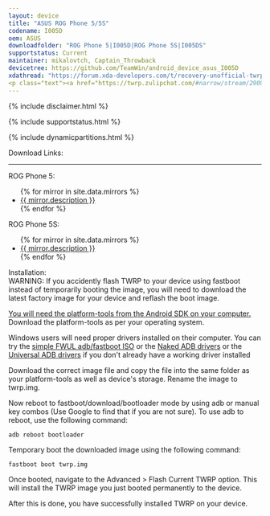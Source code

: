```yaml
---
layout: device
title: "ASUS ROG Phone 5/5S"
codename: I005D
oem: ASUS
downloadfolder: "ROG Phone 5|I005D|ROG Phone 5S|I005DS"
supportstatus: Current
maintainer: mikalovtch, Captain_Throwback
devicetree: https://github.com/TeamWin/android_device_asus_I005D
xdathread: "https://forum.xda-developers.com/t/recovery-unofficial-twrp-for-asus-rog-phone-5-rog-phone-5s.4333661/"
<p class="text"><a href="https://twrp.zulipchat.com/#narrow/stream/290973-support-device/topic/ASUS.20ROG.20Phone.205.2F5S">Support topic on Zulip</a></p>
---
```



{% include disclaimer.html %}


{% include supportstatus.html %}


{% include dynamicpartitions.html %}


<div class='page-heading' id='download'>Download Links:</div>
<hr />
<p class="text">ROG Phone 5:</p>
<ul>
{% for mirror in site.data.mirrors %}
  <li>
    <a href="{{ mirror.baseurl }}I005D">
      {{ mirror.description }}
    </a>
  </li>
{% endfor %}
</ul>
<p class="text">ROG Phone 5S:</p>
<ul>
{% for mirror in site.data.mirrors %}
  <li>
    <a href="{{ mirror.baseurl }}I005DS">
      {{ mirror.description }}
    </a>
  </li>
{% endfor %}
</ul>


<div class='page-heading'>Installation:</div>
WARNING: If you accidently flash TWRP to your device using fastboot instead of temporarily booting the image, you will need to download the latest factory image for your device and reflash the boot image.

<p class="text"><a href="https://developer.android.com/studio/releases/platform-tools">You will need the platform-tools from the Android SDK on your computer.</a> Download the platform-tools as per your operating system.</p>

Windows users will need proper drivers installed on their computer. You can try the <a href="https://forum.xda-developers.com/android/software-hacking/live-iso-adb-fastboot-driver-issues-t3526755" target=_blank>simple FWUL adb/fastboot ISO</a> or the <a href="http://www.xda-developers.com/universal-naked-driver-solves-your-adb-driver-problems-on-windows/">Naked ADB drivers</a> or the <a href="https://adb.clockworkmod.com/">Universal ADB drivers</a> if you don't already have a working driver installed

Download the correct image file and copy the file into the same folder as your platform-tools as well as device's storage. Rename the image to twrp.img.

Now reboot to fastboot/download/bootloader mode by using adb or manual key combos (Use Google to find that if you are not sure). To use adb to reboot, use the following command:

<code>adb reboot bootloader</code>

Temporary boot the downloaded image using the following command:

<code>fastboot boot twrp.img</code>

Once booted, navigate to the Advanced > Flash Current TWRP option. This will install the TWRP image you just booted permanently to the device.

After this is done, you have successfully installed TWRP on your device.
